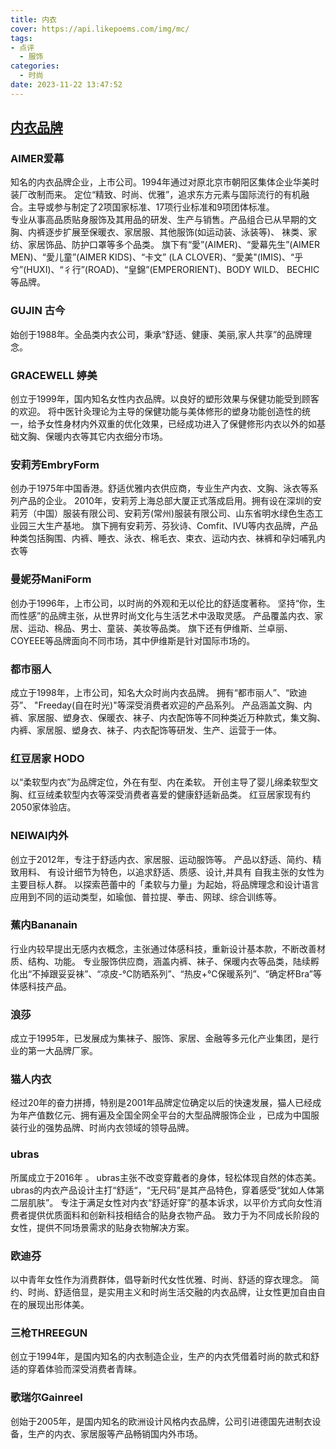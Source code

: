 ```yaml
---
title: 内衣
cover: https://api.likepoems.com/img/mc/
tags:
- 点评
  - 服饰
categories:
  - 时尚
date: 2023-11-22 13:47:52
---
```

<!--more-->

## [内衣品牌](https://www.zhihu.com/question/515964214/answer/3163287344)

### AIMER爱幕

知名的内衣品牌企业，上市公司。1994年通过对原北京市朝阳区集体企业华美时装厂改制而来。
定位“精致、时尚、优雅”，追求东方元素与国际流行的有机融合。主导或参与制定了2项国家标准、17项行业标准和9项团体标准。  
专业从事高品质贴身服饰及其用品的研发、生产与销售。产品组合已从早期的文胸、内裤逐步扩展至保暖衣、家居服、其他服饰(如运动装、泳装等)、 袜类、家纺、家居饰品、防护口罩等多个品类。
旗下有“愛”(AIMER)、“愛幕先生”(AIMER MEN)、“愛儿童”(AIMER KIDS)、“卡文” (LA CLOVER)、“愛美"(IMIS)、“乎兮”(HUXI)、“彳行”(ROAD)、“皇錦”(EMPERORIENT)、BODY WILD、 BECHIC 等品牌。

### GUJIN 古今

始创于1988年。全品类内衣公司，秉承“舒适、健康、美丽,家人共享”的品牌理念。

### GRACEWELL 婷美

创立于1999年，国内知名女性内衣品牌。以良好的塑形效果与保健功能受到顾客的欢迎。
将中医针灸理论为主导的保健功能与美体修形的塑身功能创造性的统一，给予女性身材内外双重的优化效果，已经成功进入了保健修形内衣以外的如基础文胸、保暖内衣等其它内衣细分市场。

### 安莉芳EmbryForm

创办于1975年中国香港。舒适优雅内衣供应商，专业生产内衣、文胸、泳衣等系列产品的企业。
2010年，安莉芳上海总部大厦正式落成启用。拥有设在深圳的安莉芳（中国）服装有限公司、安莉芳(常州)服装有限公司、山东省明水绿色生态工业园三大生产基地。
旗下拥有安莉芳、芬狄诗、Comfit、IVU等内衣品牌，产品种类包括胸围、内裤、睡衣、泳衣、棉毛衣、束衣、运动内衣、袜裤和孕妇哺乳内衣等

### 曼妮芬ManiForm

创办于1996年，上市公司，以时尚的外观和无以伦比的舒适度著称。
坚持“你，生而性感”的品牌主张，从世界时尚文化与生活艺术中汲取灵感。
产品覆盖内衣、家居、运动、棉品、男士、童装、美妆等品类。
旗下还有伊维斯、兰卓丽、COYEEE等品牌面向不同市场，其中伊维斯是针对国际市场的。

### 都市丽人

成立于1998年，上市公司，知名大众时尚内衣品牌。
拥有“都市丽人”、“欧迪芬”、 "Freeday(自在时光)"等深受消费者欢迎的产品系列。
产品涵盖文胸、内裤、家居服、塑身衣、保暖衣、袜子、内衣配饰等不同种类近万种款式，集文胸、内裤、家居服、塑身衣、袜子、内衣配饰等研发、生产、运营于一体。

### 红豆居家 HODO

以“柔软型内衣”为品牌定位，外在有型、内在柔软。
开创主导了婴儿绵柔软型文胸、红豆绒柔软型内衣等深受消费者喜爱的健康舒适新品类。
红豆居家现有约2050家体验店。

### NEIWAI内外

创立于2012年，专注于舒适内衣、家居服、运动服饰等。
产品以舒适、简约、精致用料、 有设计细节为特色，以追求舒适、质感、设计,并具有 自我主张的女性为主要目标人群。
以探索芭蕾中的「柔软与力量」为起始，将品牌理念和设计语言应用到不同的运动类型，如瑜伽、普拉提、拳击、网球、综合训练等。

### 蕉内Bananain

行业内较早提出无感内衣概念，主张通过体感科技，重新设计基本款，不断改善材质、结构、功能。
专业服饰供应商，涵盖内裤、袜子、保暖内衣等品类，陆续孵化出“不掉跟妥妥袜”、“凉皮-℃防晒系列”、“热皮+℃保暖系列”、“确定杯Bra”等体感科技产品。

### 浪莎

成立于1995年，已发展成为集袜子、服饰、家居、金融等多元化产业集团，是行业的第一大品牌厂家。

### 猫人内衣

经过20年的奋力拼搏，特别是2001年品牌定位确定以后的快速发展，猫人已经成为年产值数亿元、拥有遍及全国全网全平台的大型品牌服饰企业 ，已成为中国服装行业的强势品牌、时尚内衣领域的领导品牌。

### ubras

所属成立于2016年 。
ubras主张不改变穿戴者的身体，轻松体现自然的体态美。ubras的内衣产品设计主打“舒适“，“无尺码”是其产品特色，穿着感受“犹如人体第二层肌肤”。
专注于满足女性对内衣“舒适好穿”的基本诉求，以平价方式向女性消费者提供优质面料和创新科技相结合的贴身衣物产品。
致力于为不同成长阶段的女性，提供不同场景需求的贴身衣物解决方案。

### 欧迪芬

以中青年女性作为消费群体，倡导新时代女性优雅、时尚、舒适的穿衣理念。
简约、时尚、舒适倍显，是实用主义和时尚生活交融的内衣品牌，让女性更加自由自在的展现出形体美。

### 三枪THREEGUN

创立于1994年，是国内知名的内衣制造企业，生产的内衣凭借着时尚的款式和舒适的穿着体验而深受消费者青睐。

### 歌瑞尔Gainreel

创始于2005年，是国内知名的欧洲设计风格内衣品牌，公司引进德国先进制衣设备，生产的内衣、家居服等产品畅销国内外市场。


